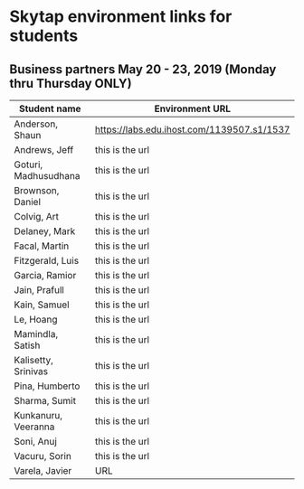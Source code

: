 # Skytap environment links for students 

## Business partners May 20 - 23, 2019 (Monday thru Thursday ONLY)


| Student name | Environment URL |
| --- | --- |
| Anderson, Shaun| https://labs.edu.ihost.com/1139507.s1/1537 | 
| Andrews, Jeff| this is the url | 
| Goturi, Madhusudhana| this is the url | 
| Brownson, Daniel| this is the url | 
| Colvig, Art| this is the url | 
| Delaney, Mark| this is the url | 
| Facal, Martin| this is the url | 
| Fitzgerald, Luis| this is the url | 
| Garcia, Ramior| this is the url | 
| Jain, Prafull| this is the url | 
| Kain, Samuel| this is the url | 
| Le, Hoang| this is the url | 
| Mamindla, Satish| this is the url | 
| Kalisetty, Srinivas| this is the url | 
| Pina, Humberto| this is the url | 
| Sharma, Sumit| this is the url | 
| Kunkanuru, Veeranna| this is the url | 
| Soni, Anuj| this is the url | 
| Vacuru, Sorin| this is the url | 
| Varela, Javier |URL |


